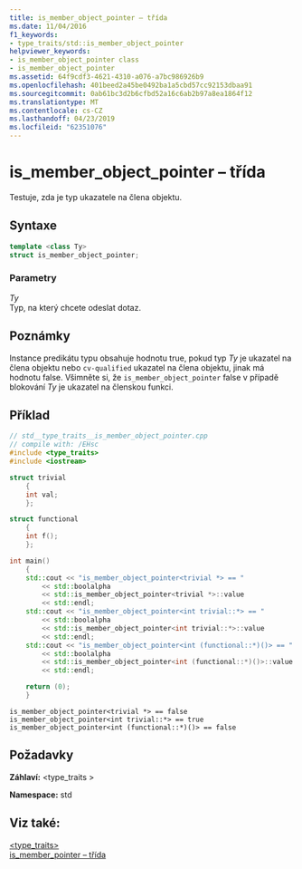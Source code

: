 ```yaml
---
title: is_member_object_pointer – třída
ms.date: 11/04/2016
f1_keywords:
- type_traits/std::is_member_object_pointer
helpviewer_keywords:
- is_member_object_pointer class
- is_member_object_pointer
ms.assetid: 64f9cdf3-4621-4310-a076-a7bc986926b9
ms.openlocfilehash: 401beed2a45be0492ba1a5cbd57cc92153dbaa91
ms.sourcegitcommit: 0ab61bc3d2b6cfbd52a16c6ab2b97a8ea1864f12
ms.translationtype: MT
ms.contentlocale: cs-CZ
ms.lasthandoff: 04/23/2019
ms.locfileid: "62351076"
---
```

# <a name="ismemberobjectpointer-class"></a>is_member_object_pointer – třída

Testuje, zda je typ ukazatele na člena objektu.

## <a name="syntax"></a>Syntaxe

```cpp
template <class Ty>
struct is_member_object_pointer;
```

### <a name="parameters"></a>Parametry

*Ty*<br/>
Typ, na který chcete odeslat dotaz.

## <a name="remarks"></a>Poznámky

Instance predikátu typu obsahuje hodnotu true, pokud typ *Ty* je ukazatel na člena objektu nebo `cv-qualified` ukazatel na člena objektu, jinak má hodnotu false. Všimněte si, že `is_member_object_pointer` false v případě blokování *Ty* je ukazatel na členskou funkci.

## <a name="example"></a>Příklad

```cpp
// std__type_traits__is_member_object_pointer.cpp
// compile with: /EHsc
#include <type_traits>
#include <iostream>

struct trivial
    {
    int val;
    };

struct functional
    {
    int f();
    };

int main()
    {
    std::cout << "is_member_object_pointer<trivial *> == "
        << std::boolalpha
        << std::is_member_object_pointer<trivial *>::value
        << std::endl;
    std::cout << "is_member_object_pointer<int trivial::*> == "
        << std::boolalpha
        << std::is_member_object_pointer<int trivial::*>::value
        << std::endl;
    std::cout << "is_member_object_pointer<int (functional::*)()> == "
        << std::boolalpha
        << std::is_member_object_pointer<int (functional::*)()>::value
        << std::endl;

    return (0);
    }
```

```Output
is_member_object_pointer<trivial *> == false
is_member_object_pointer<int trivial::*> == true
is_member_object_pointer<int (functional::*)()> == false
```

## <a name="requirements"></a>Požadavky

**Záhlaví:** \<type_traits >

**Namespace:** std

## <a name="see-also"></a>Viz také:

[<type_traits>](../standard-library/type-traits.md)<br/>
[is_member_pointer – třída](../standard-library/is-member-pointer-class.md)<br/>
